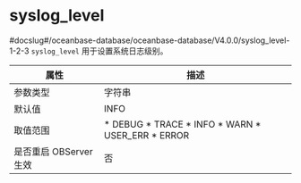 syslog_level 
=================================
#docslug#/oceanbase-database/oceanbase-database/V4.0.0/syslog_level-1-2-3
`syslog_level` 用于设置系统日志级别。


|      **属性**      |                                                                                                                                        **描述**                                                                                                                                        |
|------------------|--------------------------------------------------------------------------------------------------------------------------------------------------------------------------------------------------------------------------------------------------------------------------------------|
| 参数类型             | 字符串                                                                                                                                                                                                                                                                                  |
| 默认值              | INFO                                                                                                                                                                                                                                                                                 |
| 取值范围             | * DEBUG   * TRACE   * INFO   * WARN   * USER_ERR   * ERROR    |
| 是否重启 OBServer 生效 | 否                                                                                                                                                                                                                                                                                    |



